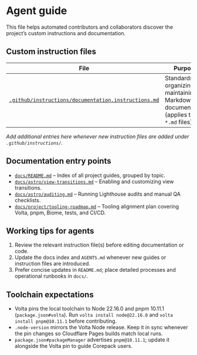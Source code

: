 # Agent guide

This file helps automated contributors and collaborators discover the project’s custom instructions and documentation.

## Custom instruction files

| File | Purpose |
| --- | --- |
| [`.github/instructions/documentation.instructions.md`](.github/instructions/documentation.instructions.md) | Standards for organizing and maintaining Markdown documentation (applies to all `*.md` files). |

_Add additional entries here whenever new instruction files are added under `.github/instructions/`._

## Documentation entry points

- [`docs/README.md`](docs/README.md) – Index of all project guides, grouped by topic.
- [`docs/astro/view-transitions.md`](docs/astro/view-transitions.md) – Enabling and customizing view transitions.
- [`docs/astro/auditing.md`](docs/astro/auditing.md) – Running Lighthouse audits and manual QA checklists.
- [`docs/project/tooling-roadmap.md`](docs/project/tooling-roadmap.md) – Tooling alignment plan covering Volta, pnpm, Biome, tests, and CI/CD.

## Working tips for agents

1. Review the relevant instruction file(s) before editing documentation or code.
2. Update the docs index and `AGENTS.md` whenever new guides or instruction files are introduced.
3. Prefer concise updates in `README.md`; place detailed processes and operational runbooks in `docs/`.

## Toolchain expectations

- Volta pins the local toolchain to Node 22.16.0 and pnpm 10.11.1 (`package.json#volta`). Run `volta install node@22.16.0` and `volta install pnpm@10.11.1` before contributing.
- `.node-version` mirrors the Volta Node release. Keep it in sync whenever the pin changes so Cloudflare Pages builds match local runs.
- `package.json#packageManager` advertises `pnpm@10.11.1`; update it alongside the Volta pin to guide Corepack users.
